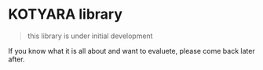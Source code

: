 # KOTYARA library

> this library is under initial development

If you know what it is all about and want to evaluete, please come back later after.




